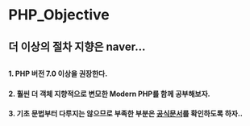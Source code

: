 # PHP_Objective
<h2>더 이상의 절차 지향은 naver...<h2>
  <h4>1. PHP 버전 7.0 이상을 권장한다.</h4>
  <h4>2. 훨씬 더 객체 지향적으로 변모한 Modern PHP를 함께 공부해보자.</h4>
  <h4>3. 기초 문법부터 다루지는 않으므로 부족한 부분은 <a href="http://php.adamharvey.name/manual/kr/index.php">공식문서</a>를 확인하도록 하자..</h4>
